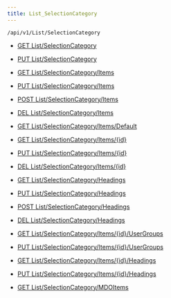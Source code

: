 ```yaml
---
title: List_SelectionCategory
---
```


```http
/api/v1/List/SelectionCategory
```




* [GET List/SelectionCategory](v1SelectionCategoryList_GetListDefinition.md)

* [PUT List/SelectionCategory](v1SelectionCategoryList_SetListDefinition.md)

* [GET List/SelectionCategory/Items](v1SelectionCategoryList_GetAll.md)

* [PUT List/SelectionCategory/Items](v1SelectionCategoryList_PutAllSelectionCategory.md)

* [POST List/SelectionCategory/Items](v1SelectionCategoryList_PostSelectionCategory.md)

* [DEL List/SelectionCategory/Items](v1SelectionCategoryList_DeleteAllSelectionCategory.md)

* [GET List/SelectionCategory/Items/Default](v1SelectionCategoryList_CreateDefaultSelectionCategory.md)

* [GET List/SelectionCategory/Items/{id}](v1SelectionCategoryList_GetSelectionCategory.md)

* [PUT List/SelectionCategory/Items/{id}](v1SelectionCategoryList_PutSelectionCategory.md)

* [DEL List/SelectionCategory/Items/{id}](v1SelectionCategoryList_DeleteSelectionCategory.md)

* [GET List/SelectionCategory/Headings](v1SelectionCategoryList_GetSelectionCategoryHeadings.md)

* [PUT List/SelectionCategory/Headings](v1SelectionCategoryList_PutSelectionCategoryHeadings.md)

* [POST List/SelectionCategory/Headings](v1SelectionCategoryList_PostSelectionCategoryHeading.md)

* [DEL List/SelectionCategory/Headings](v1SelectionCategoryList_DeleteSelectionCategoryHeadings.md)

* [GET List/SelectionCategory/Items/{id}/UserGroups](v1SelectionCategoryList_GetSelectionCategoryUserGroupsForListItem.md)

* [PUT List/SelectionCategory/Items/{id}/UserGroups](v1SelectionCategoryList_PutSelectionCategoryUserGroupsForListItem.md)

* [GET List/SelectionCategory/Items/{id}/Headings](v1SelectionCategoryList_GetSelectionCategoryHeadingsForListItem.md)

* [PUT List/SelectionCategory/Items/{id}/Headings](v1SelectionCategoryList_PutSelectionCategoryHeadingsForListItem.md)

* [GET List/SelectionCategory/MDOItems](v1SelectionCategoryList_GetMDOList.md)